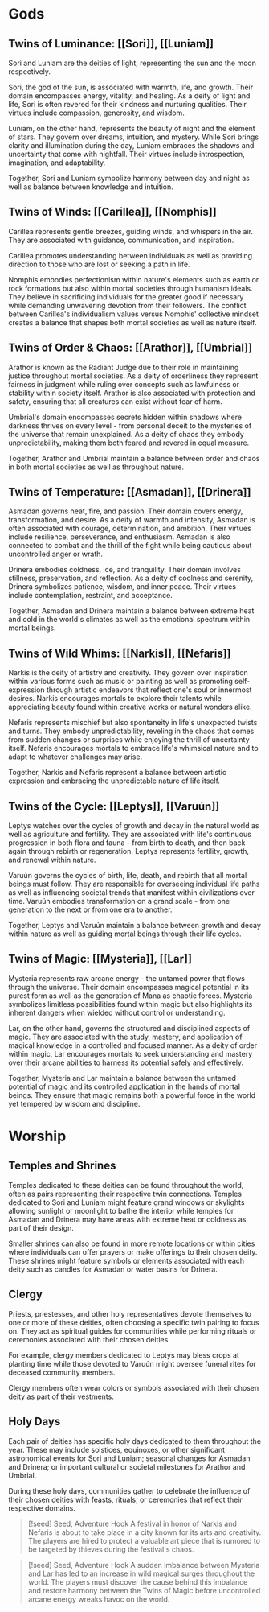 # Gods 

## Twins of Luminance: [[Sori]], [[Luniam]]
Sori and Luniam are the deities of light, representing the sun and the moon respectively. 

Sori, the god of the sun, is associated with warmth, life, and growth. Their domain encompasses energy, vitality, and healing. As a deity of light and life, Sori is often revered for their kindness and nurturing qualities. Their virtues include compassion, generosity, and wisdom.

Luniam, on the other hand, represents the beauty of night and the element of stars. They govern over dreams, intuition, and mystery. While Sori brings clarity and illumination during the day, Luniam embraces the shadows and uncertainty that come with nightfall. Their virtues include introspection, imagination, and adaptability.

Together, Sori and Luniam symbolize harmony between day and night as well as balance between knowledge and intuition.

## Twins of Winds: [[Carillea]], [[Nomphis]]
Carillea represents gentle breezes, guiding winds, and whispers in the air. They are associated with guidance, communication, and inspiration. 

Carillea promotes understanding between individuals as well as providing direction to those who are lost or seeking a path in life.

Nomphis embodies perfectionism within nature's elements such as earth or rock formations but also within mortal societies through humanism ideals. They believe in sacrificing individuals for the greater good if necessary while demanding unwavering devotion from their followers. The conflict between Carillea's individualism values versus Nomphis' collective mindset creates a balance that shapes both mortal societies as well as nature itself.

## Twins of Order & Chaos: [[Arathor]], [[Umbrial]]

Arathor is known as the Radiant Judge due to their role in maintaining justice throughout mortal societies. As a deity of orderliness they represent fairness in judgment while ruling over concepts such as lawfulness or stability within society itself. Arathor is also associated with protection and safety, ensuring that all creatures can exist without fear of harm.

Umbrial's domain encompasses secrets hidden within shadows where darkness thrives on every level - from personal deceit to the mysteries of the universe that remain unexplained. As a deity of chaos they embody unpredictability, making them both feared and revered in equal measure.

Together, Arathor and Umbrial maintain a balance between order and chaos in both mortal societies as well as throughout nature.

## Twins of Temperature: [[Asmadan]], [[Drinera]]
Asmadan governs heat, fire, and passion. Their domain covers energy, transformation, and desire. As a deity of warmth and intensity, Asmadan is often associated with courage, determination, and ambition. Their virtues include resilience, perseverance, and enthusiasm. Asmadan is also connected to combat and the thrill of the fight while being cautious about uncontrolled anger or wrath.

Drinera embodies coldness, ice, and tranquility. Their domain involves stillness, preservation, and reflection. As a deity of coolness and serenity, Drinera symbolizes patience, wisdom, and inner peace. Their virtues include contemplation, restraint, and acceptance.

Together, Asmadan and Drinera maintain a balance between extreme heat and cold in the world's climates as well as the emotional spectrum within mortal beings.

## Twins of Wild Whims: [[Narkis]], [[Nefaris]]
Narkis is the deity of artistry and creativity. They govern over inspiration within various forms such as music or painting as well as promoting self-expression through artistic endeavors that reflect one's soul or innermost desires. Narkis encourages mortals to explore their talents while appreciating beauty found within creative works or natural wonders alike.

Nefaris represents mischief but also spontaneity in life's unexpected twists and turns. They embody unpredictability, reveling in the chaos that comes from sudden changes or surprises while enjoying the thrill of uncertainty itself. Nefaris encourages mortals to embrace life's whimsical nature and to adapt to whatever challenges may arise.

Together, Narkis and Nefaris represent a balance between artistic expression and embracing the unpredictable nature of life itself.

## Twins of the Cycle: [[Leptys]], [[Varuún]]
Leptys watches over the cycles of growth and decay in the natural world as well as agriculture and fertility. They are associated with life's continuous progression in both flora and fauna - from birth to death, and then back again through rebirth or regeneration. Leptys represents fertility, growth, and renewal within nature.

Varuún governs the cycles of birth, life, death, and rebirth that all mortal beings must follow. They are responsible for overseeing individual life paths as well as influencing societal trends that manifest within civilizations over time. Varuún embodies transformation on a grand scale - from one generation to the next or from one era to another.

Together, Leptys and Varuún maintain a balance between growth and decay within nature as well as guiding mortal beings through their life cycles.

## Twins of Magic: [[Mysteria]], [[Lar]]
Mysteria represents raw arcane energy - the untamed power that flows through the universe. Their domain encompasses magical potential in its purest form as well as the generation of Mana as chaotic forces. Mysteria symbolizes limitless possibilities found within magic but also highlights its inherent dangers when wielded without control or understanding.


Lar, on the other hand, governs the structured and disciplined aspects of magic. They are associated with the study, mastery, and application of magical knowledge in a controlled and focused manner. As a deity of order within magic, Lar encourages mortals to seek understanding and mastery over their arcane abilities to harness its potential safely and effectively.

Together, Mysteria and Lar maintain a balance between the untamed potential of magic and its controlled application in the hands of mortal beings. They ensure that magic remains both a powerful force in the world yet tempered by wisdom and discipline.

# Worship

## Temples and Shrines
Temples dedicated to these deities can be found throughout the world, often as pairs representing their respective twin connections. Temples dedicated to Sori and Luniam might feature grand windows or skylights allowing sunlight or moonlight to bathe the interior while temples for Asmadan and Drinera may have areas with extreme heat or coldness as part of their design.

Smaller shrines can also be found in more remote locations or within cities where individuals can offer prayers or make offerings to their chosen deity. These shrines might feature symbols or elements associated with each deity such as candles for Asmadan or water basins for Drinera.

## Clergy
Priests, priestesses, and other holy representatives devote themselves to one or more of these deities, often choosing a specific twin pairing to focus on. They act as spiritual guides for communities while performing rituals or ceremonies associated with their chosen deities.

For example, clergy members dedicated to Leptys may bless crops at planting time while those devoted to Varuún might oversee funeral rites for deceased community members.

Clergy members often wear colors or symbols associated with their chosen deity as part of their vestments.

## Holy Days
Each pair of deities has specific holy days dedicated to them throughout the year. These may include solstices, equinoxes, or other significant astronomical events for Sori and Luniam; seasonal changes for Asmadan and Drinera; or important cultural or societal milestones for Arathor and Umbrial.

During these holy days, communities gather to celebrate the influence of their chosen deities with feasts, rituals, or ceremonies that reflect their respective domains.

> [!seed] Seed, Adventure Hook
> A festival in honor of Narkis and Nefaris is about to take place in a city known for its arts and creativity. The players are hired to protect a valuable art piece that is rumored to be targeted by thieves during the festival's chaos.

>[!seed] Seed, Adventure Hook
>A sudden imbalance between Mysteria and Lar has led to an increase in wild magical surges throughout the world. The players must discover the cause behind this imbalance and restore harmony between the Twins of Magic before uncontrolled arcane energy wreaks havoc on the world.